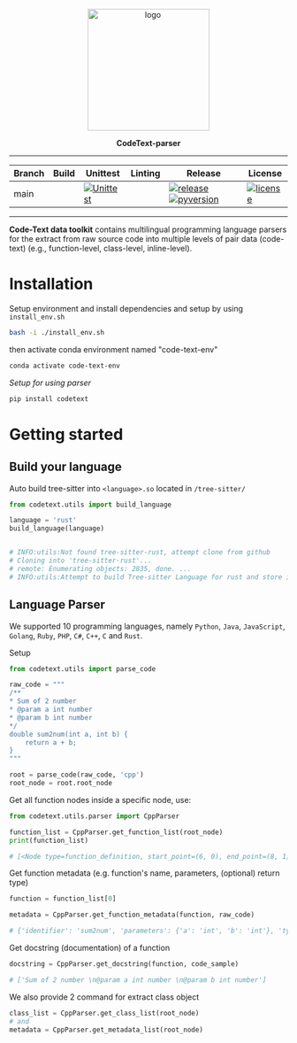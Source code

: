 <div align="center">

<p align="center">
  <img src="https://avatars.githubusercontent.com/u/115590550?s=200&v=4" width="220px" alt="logo">
</p>

**CodeText-parser**
______________________________________________________________________


<!-- Badge start -->
| Branch 	| Build 	| Unittest 	| Linting 	| Release 	| License 	|
|--------	|-------	|----------	|---------	|---------	|---------	|
| main   	|       	| [![Unittest](https://github.com/AI4Code-Research/CodeText-data/actions/workflows/unittest.yml/badge.svg)](https://github.com/AI4Code-Research/CodeText-data/actions/workflows/unittest.yml) |       	| [![release](https://img.shields.io/pypi/v/codetext)](https://pypi.org/project/codetext/) [![pyversion](https://img.shields.io/pypi/pyversions/codetext)](https://pypi.org/project/codetext/)| [![license](https://img.shields.io/github/license/AI4Code-Research/CodeText-data)](https://github.com/AI4Code-Research/CodeText-data/LICENSE.txt) |
<!-- Badge end -->
</div>

______________________________________________________________________

**Code-Text data toolkit** contains multilingual programming language parsers for the extract from raw source code into multiple levels of pair data (code-text) (e.g., function-level, class-level, inline-level). 

# Installation
Setup environment and install dependencies and setup by using `install_env.sh`
```bash
bash -i ./install_env.sh
```
then activate conda environment named "code-text-env"
```bash
conda activate code-text-env
```

*Setup for using parser*
```bash
pip install codetext
```

# Getting started

## Build your language
Auto build tree-sitter into `<language>.so` located in `/tree-sitter/`
```python
from codetext.utils import build_language

language = 'rust'
build_language(language)


# INFO:utils:Not found tree-sitter-rust, attempt clone from github
# Cloning into 'tree-sitter-rust'...
# remote: Enumerating objects: 2835, done. ...
# INFO:utils:Attempt to build Tree-sitter Language for rust and store in .../tree-sitter/rust.so
```

## Language Parser
We supported 10 programming languages, namely `Python`, `Java`, `JavaScript`, `Golang`, `Ruby`, `PHP`, `C#`, `C++`, `C` and `Rust`.

Setup
```python
from codetext.utils import parse_code

raw_code = """
/**
* Sum of 2 number
* @param a int number
* @param b int number
*/
double sum2num(int a, int b) {
    return a + b;
}
"""

root = parse_code(raw_code, 'cpp')
root_node = root.root_node
```

Get all function nodes inside a specific node, use:
```python
from codetext.utils.parser import CppParser

function_list = CppParser.get_function_list(root_node)
print(function_list)

# [<Node type=function_definition, start_point=(6, 0), end_point=(8, 1)>]

```

Get function metadata (e.g. function's name, parameters, (optional) return type)
```python
function = function_list[0]

metadata = CppParser.get_function_metadata(function, raw_code)

# {'identifier': 'sum2num', 'parameters': {'a': 'int', 'b': 'int'}, 'type': 'double'}
```
Get docstring (documentation) of a function
```python
docstring = CppParser.get_docstring(function, code_sample)

# ['Sum of 2 number \n@param a int number \n@param b int number']
```

We also provide 2 command for extract class object
```python
class_list = CppParser.get_class_list(root_node)
# and
metadata = CppParser.get_metadata_list(root_node)
```
